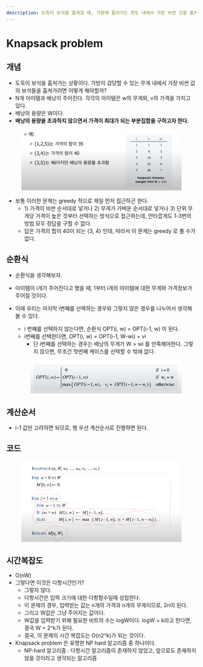 ```yaml
---
description: 도둑이 보석을 훔쳐갈 때, 가방에 들어가는 한도 내에서 가장 비싼 것을 훔쳐가려면 어떻게 해야할까?
---
```


# Knapsack problem

## 개념

* 도둑이 보석을 훔쳐가는 상황이다. 가방이 감당할 수 있는 무게 내에서 가장 비싼 값의 보석들을 훔쳐가려면 어떻게 해야할까?&#x20;
* N개 아이템과 배낭이 주어진다. 각각의 아이템은 w의 무게와, v의 가격을 가지고 있다.&#x20;
* 배낭의 용량은 W이다.
* **배낭의 용량을 초과하지 않으면서 가격이 최대가 되는 부분집합을 구하고자 한다.**&#x20;

<figure><img src="../../../.gitbook/assets/image (12).png" alt=""><figcaption></figcaption></figure>

* 보통 이러한 문제는 greedy 적으로 제일 먼저 접근하곤 한다.&#x20;
  * 1\) 가격이 비싼 순서대로 넣거나 2) 무게가 가벼운 순서대로 넣거나 3) 단위 무게당 가격이 높은 것부터 선택하는 방식으로 접근하는데, 안타깝게도 1-3번의 방법 모두 정답을 구할 수 없다.&#x20;
  * 답은 가격의 합이 40이 되는 {3, 4} 인데, 따라서 이 문제는 greedy 로 풀 수가 없다.&#x20;

## 순환식

* 순환식을 생각해보자.&#x20;
* 아이템이 i개가 주어진다고 했을 때, 1부터 i개의 아이템에 대한 무게와 가격정보가 주어질 것이다.&#x20;
*   이때 우리는 마지막 i번째를 선택하는 경우와 그렇지 않은 경우를 나누어서 생각해볼 수 있다.&#x20;

    * i 번째를 선택하지 않는다면, 순환식 OPT(i, w) = OPT(i-1, w) 이 된다.&#x20;
    * i번째를 선택한다면, OPT(i, w) = OPT(i-1, W-wi) + vi&#x20;
      * 단 i번째를 선택하는 경우는 배낭의 무게가 W >  wi 를 만족해야한다. 그렇지 않으면, 무조건 첫번째 케이스를 선택할 수 밖에 없다.&#x20;

    <figure><img src="../../../.gitbook/assets/image (25).png" alt=""><figcaption></figcaption></figure>



## 계산순서

* i-1 값만 고려하면 되므로, 행 우선 계산순서로 진행하면 된다. &#x20;

## 코드&#x20;

<figure><img src="../../../.gitbook/assets/image (6).png" alt=""><figcaption></figcaption></figure>



## 시간복잡도

* O(nW)
* 그렇다면 이것은 다항시간인가?&#x20;
  * 그렇지 않다.&#x20;
  * 다항시간은 입력 크기에 대한 다항함수일때 성립한다.&#x20;
  * 이 문제의 경우, 입력받는 값는 n개의 가격과 n개의 무게이므로, 2n이 된다.&#x20;
  * 그리고 W값은 그냥 주어지는 값이다.&#x20;
  * W값을 입력받기 위해 필요한 비트의 수는 logW이다. logW = k라고 한다면, 결국 W = 2^k가 된다.&#x20;
  * 결국, 이 문제의 시간 복잡도는 O(n2^k)가 되는 것이다.&#x20;
* Knapsack problem 은 유명한 NP hard 알고리즘 중 하나이다.&#x20;
  * NP-hard 알고리즘 : 다항시간 알고리즘이 존재하지 않았고, 앞으로도 존재하지 않을 것이라고 생각되는 알고리즘

